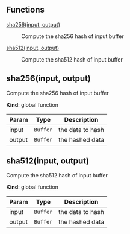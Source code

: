 ## Functions

<dl>
<dt><a href="#sha256">sha256(input, output)</a></dt>
<dd><p>Compute the sha256 hash of input buffer</p>
</dd>
<dt><a href="#sha512">sha512(input, output)</a></dt>
<dd><p>Compute the sha512 hash of input buffer</p>
</dd>
</dl>

<a name="sha256"></a>

## sha256(input, output)
Compute the sha256 hash of input buffer

**Kind**: global function  

| Param | Type | Description |
| --- | --- | --- |
| input | <code>Buffer</code> | the data to hash |
| output | <code>Buffer</code> | the hashed data |

<a name="sha512"></a>

## sha512(input, output)
Compute the sha512 hash of input buffer

**Kind**: global function  

| Param | Type | Description |
| --- | --- | --- |
| input | <code>Buffer</code> | the data to hash |
| output | <code>Buffer</code> | the hashed data |

